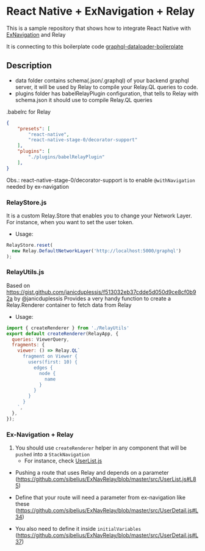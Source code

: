 # React Native + ExNavigation + Relay

This is a sample repository that shows how to integrate React Native with [ExNavigation](https://github.com/exponentjs/ex-navigation) and Relay

It is connecting to this boilerplate code [graphql-dataloader-boilerplate](https://github.com/sibelius/graphql-dataloader-boilerplate)

## Description
- data folder contains schema(.json/.graphql) of your backend graphql server, it will be used by Relay to compile your Relay.QL queries to code.
- plugins folder has babelRelayPlugin configuration, that tells to Relay with schema.json it should use to compile Relay.QL queries

.babelrc for Relay
```json
{
    "presets": [
        "react-native",
        "react-native-stage-0/decorator-support"
    ],
    "plugins": [
        "./plugins/babelRelayPlugin"
    ],
}
```
Obs.: react-native-stage-0/decorator-support is to enable `@withNavigation` needed by ex-navigation

### RelayStore.js
It is a custom Relay.Store that enables you to change your Network Layer. For instance, when you want to set the user token.

- Usage:
```js
RelayStore.reset(
  new Relay.DefaultNetworkLayer('http://localhost:5000/graphql')
);
```

### RelayUtils.js
Based on https://gist.github.com/janicduplessis/f513032eb37cdde5d050d9ce8cf0b92a by @janicduplessis
Provides a very handy function to create a Relay.Renderer container to fetch data from Relay

- Usage:
```jsx
import { createRenderer } from './RelayUtils'
export default createRenderer(RelayApp, {
  queries: ViewerQuery,
  fragments: {
    viewer: () => Relay.QL`
      fragment on Viewer {
        users(first: 10) {
          edges {
            node {
              name
            }
          }
        }
      }
    `,
  },
});
```

### Ex-Navigation + Relay
1. You should use `createRenderer` helper in any component that will be `pushed` into a `StackNavigation`
   - For instance, check [UserList.js](https://github.com/sibelius/ExNavRelay/blob/master/src/UserList.js)

- Pushing a route that uses Relay and depends on a parameter (https://github.com/sibelius/ExNavRelay/blob/master/src/UserList.js#L85)

- Define that your route will need a parameter from ex-navigation like these (https://github.com/sibelius/ExNavRelay/blob/master/src/UserDetail.js#L34)
- You also need to define it inside `initialVariables` (https://github.com/sibelius/ExNavRelay/blob/master/src/UserDetail.js#L37)


